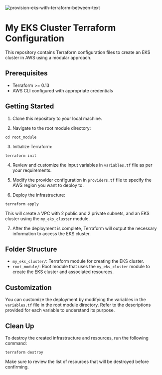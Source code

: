 ![provision-eks-with-terraform-between-text](https://github.com/ron8cr/my_eks_cluster/assets/124076577/1930aaa1-8063-4696-9528-913948820d96)

# My EKS Cluster Terraform Configuration

This repository contains Terraform configuration files to create an EKS cluster in AWS using a modular approach.

## Prerequisites

- Terraform >= 0.13
- AWS CLI configured with appropriate credentials

## Getting Started

1. Clone this repository to your local machine.

2. Navigate to the root module directory:

```
cd root_module
```

3. Initialize Terraform:
```
terraform init
```

4. Review and customize the input variables in `variables.tf` file as per your requirements.

5. Modify the provider configuration in `providers.tf` file to specify the AWS region you want to deploy to.

6. Deploy the infrastructure:

```
terraform apply
```


This will create a VPC with 2 public and 2 private subnets, and an EKS cluster using the `my_eks_cluster` module.

7. After the deployment is complete, Terraform will output the necessary information to access the EKS cluster.

## Folder Structure

- `my_eks_cluster/`: Terraform module for creating the EKS cluster.
- `root_module/`: Root module that uses the `my_eks_cluster` module to create the EKS cluster and associated resources.

## Customization

You can customize the deployment by modifying the variables in the `variables.tf` file in the root module directory. Refer to the descriptions provided for each variable to understand its purpose.

## Clean Up

To destroy the created infrastructure and resources, run the following command:
```
terraform destroy
```
Make sure to review the list of resources that will be destroyed before confirming.
